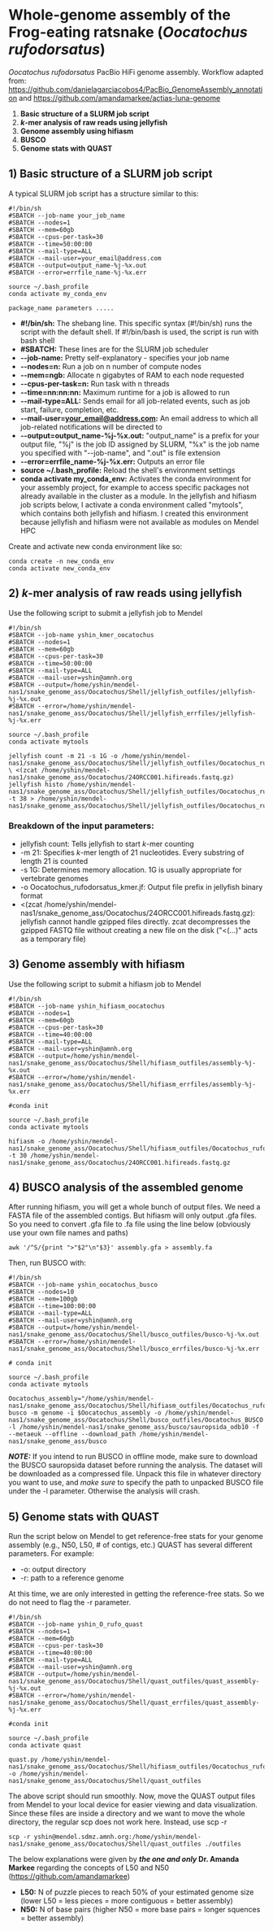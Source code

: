 # Whole-genome assembly of the Frog-eating ratsnake (*Oocatochus rufodorsatus*)
*Oocatochus rufodorsatus* PacBio HiFi genome assembly. Workflow adapted from: https://github.com/danielagarciacobos4/PacBio_GenomeAssembly_annotation and https://github.com/amandamarkee/actias-luna-genome

1. __Basic structure of a SLURM job script__
2. __*k*-mer analysis of raw reads using jellyfish__
3. __Genome assembly using hifiasm__
4. __BUSCO__
5. __Genome stats with QUAST__

## 1) Basic structure of a SLURM job script
A typical SLURM job script has a structure similar to this:

```
#!/bin/sh
#SBATCH --job-name your_job_name
#SBATCH --nodes=1
#SBATCH --mem=60gb
#SBATCH --cpus-per-task=30
#SBATCH --time=50:00:00
#SBATCH --mail-type=ALL
#SBATCH --mail-user=your_email@address.com
#SBATCH --output=output_name-%j-%x.out
#SBATCH --error=errfile_name-%j-%x.err

source ~/.bash_profile
conda activate my_conda_env

package_name parameters .....
```

- __#!/bin/sh:__ The shebang line. This specific syntax (#!/bin/sh) runs the script with the default shell. If #!/bin/bash is used, the script is run with bash shell
- __#SBATCH:__ These lines are for the SLURM job scheduler
- __--job-name:__ Pretty self-explanatory - specifies your job name
- __--nodes=n:__ Run a job on n number of compute nodes
- __--mem=ngb:__ Allocate n gigabytes of RAM to each node requested
- __--cpus-per-task=n:__ Run task with n threads
- __--time=nn:nn:nn:__ Maximum runtime for a job is allowed to run
- __--mail-type=ALL:__ Sends email for all job-related events, such as job start, failure, completion, etc.
- __--mail-user=your_email@address.com:__ An email address to which all job-related notifications will be directed to
- __--output=output_name-%j-%x.out:__ "output_name" is a prefix for your output file, "%j" is the job ID assigned by SLURM, "%x" is the job name you specified with "--job-name", and ".out" is file extension 
- __--error=errfile_name-%j-%x.err:__ Outputs an error file
- __source ~/.bash_profile:__ Reload the shell's environment settings
- __conda activate my_conda_env:__ Activates the conda environment for your assembly project, for example to access specific packages not already available in the cluster as a module. In the jellyfish and hifiasm job scripts below, I activate a conda environment called "mytools", which contains both jellyfish and hifiasm. I created this environment because jellyfish and hifiasm were not available as modules on Mendel HPC

Create and activate new conda environment like so:
```
conda create -n new_conda_env
conda activate new_conda_env
```


## 2) *k*-mer analysis of raw reads using jellyfish
Use the following script to submit a jellyfish job to Mendel

```
#!/bin/sh
#SBATCH --job-name yshin_kmer_oocatochus
#SBATCH --nodes=1
#SBATCH --mem=60gb
#SBATCH --cpus-per-task=30
#SBATCH --time=50:00:00
#SBATCH --mail-type=ALL
#SBATCH --mail-user=yshin@amnh.org
#SBATCH --output=/home/yshin/mendel-nas1/snake_genome_ass/Oocatochus/Shell/jellyfish_outfiles/jellyfish-%j-%x.out
#SBATCH --error=/home/yshin/mendel-nas1/snake_genome_ass/Oocatochus/Shell/jellyfish_errfiles/jellyfish-%j-%x.err

source ~/.bash_profile
conda activate mytools

jellyfish count -m 21 -s 1G -o /home/yshin/mendel-nas1/snake_genome_ass/Oocatochus/Shell/jellyfish_outfiles/Oocatochus_rufodorsatus_kmer.jf \ <(zcat /home/yshin/mendel-nas1/snake_genome_ass/Oocatochus/24ORCC001.hifireads.fastq.gz)
jellyfish histo /home/yshin/mendel-nas1/snake_genome_ass/Oocatochus/Shell/jellyfish_outfiles/Oocatochus_rufodorsatus_kmer.jf -t 38 > /home/yshin/mendel-nas1/snake_genome_ass/Oocatochus/Shell/jellyfish_outfiles/Oocatochus_rufodorsatus_kmer.histo
```

### Breakdown of the input parameters:
- jellyfish count: Tells jellyfish to start *k*-mer counting
- -m 21: Specifies *k*-mer length of 21 nucleotides. Every substring of length 21 is counted
- -s 1G: Determines memory allocation. 1G is usually appropriate for vertebrate genomes
- -o Oocatochus_rufodorsatus_kmer.jf: Output file prefix in jellyfish binary format
- <(zcat /home/yshin/mendel-nas1/snake_genome_ass/Oocatochus/24ORCC001.hifireads.fastq.gz): jellyfish cannot handle gzipped files directly. zcat decompresses the gzipped FASTQ file without creating a new file on the disk ("<(...)" acts as a temporary file)

## 3) Genome assembly with hifiasm
Use the following script to submit a hifiasm job to Mendel

```
#!/bin/sh
#SBATCH --job-name yshin_hifiasm_oocatochus
#SBATCH --nodes=1
#SBATCH --mem=60gb
#SBATCH --cpus-per-task=30
#SBATCH --time=40:00:00
#SBATCH --mail-type=ALL
#SBATCH --mail-user=yshin@amnh.org
#SBATCH --output=/home/yshin/mendel-nas1/snake_genome_ass/Oocatochus/Shell/hifiasm_outfiles/assembly-%j-%x.out
#SBATCH --error=/home/yshin/mendel-nas1/snake_genome_ass/Oocatochus/Shell/hifiasm_errfiles/assembly-%j-%x.err

#conda init

source ~/.bash_profile
conda activate mytools

hifiasm -o /home/yshin/mendel-nas1/snake_genome_ass/Oocatochus/Shell/hifiasm_outfiles/Oocatochus_rufodorsatus_v1.asm -t 30 /home/yshin/mendel-nas1/snake_genome_ass/Oocatochus/24ORCC001.hifireads.fastq.gz
```

## 4) BUSCO analysis of the assembled genome
After running hifiasm, you will get a whole bunch of output files. We need a FASTA file of the assembled contigs. But hifiasm will only output .gfa files. So you need to convert .gfa file to .fa file using the line below (obviously use your own file names and paths)

```
awk '/^S/{print ">"$2"\n"$3}' assembly.gfa > assembly.fa
```

Then, run BUSCO with:

```
#!/bin/sh
#SBATCH --job-name yshin_oocatochus_busco
#SBATCH --nodes=10
#SBATCH --mem=100gb
#SBATCH --time=100:00:00
#SBATCH --mail-type=ALL
#SBATCH --mail-user=yshin@amnh.org
#SBATCH --output=/home/yshin/mendel-nas1/snake_genome_ass/Oocatochus/Shell/busco_outfiles/busco-%j-%x.out
#SBATCH --error=/home/yshin/mendel-nas1/snake_genome_ass/Oocatochus/Shell/busco_errfiles/busco-%j-%x.err

# conda init

source ~/.bash_profile
conda activate mytools

Oocatochus_assembly="/home/yshin/mendel-nas1/snake_genome_ass/Oocatochus/Shell/hifiasm_outfiles/Oocatochus_rufodorsatus_v1.asm.bp.p_ctg.fa"
busco -m genome -i $Oocatochus_assembly -o /home/yshin/mendel-nas1/snake_genome_ass/Oocatochus/Shell/busco_outfiles/Oocatochus_BUSCO -l /home/yshin/mendel-nas1/snake_genome_ass/busco/sauropsida_odb10 -f --metaeuk --offline --download_path /home/yshin/mendel-nas1/snake_genome_ass/busco
```
__*NOTE:*__ If you intend to run BUSCO in offline mode, make sure to download the BUSCO sauropsida dataset before running the analysis. The dataset will be downloaded as a compressed file. Unpack this file in whatever directory you want to use, and *make sure* to specify the path to unpacked BUSCO file under the -l parameter. Otherwise the analysis will crash.  

## 5) Genome stats with QUAST
Run the script below on Mendel to get reference-free stats for your genome assembly (e.g., N50, L50, # of contigs, etc.)
QUAST has several different parameters. For example:
 - -o: output directory
 - -r: path to a reference genome

At this time, we are only interested in getting the reference-free stats. So we do not need to flag the -r parameter.

```
#!/bin/sh
#SBATCH --job-name yshin_O_rufo_quast
#SBATCH --nodes=1
#SBATCH --mem=60gb
#SBATCH --cpus-per-task=30
#SBATCH --time=40:00:00
#SBATCH --mail-type=ALL
#SBATCH --mail-user=yshin@amnh.org
#SBATCH --output=/home/yshin/mendel-nas1/snake_genome_ass/Oocatochus/Shell/quast_outfiles/quast_assembly-%j-%x.out
#SBATCH --error=/home/yshin/mendel-nas1/snake_genome_ass/Oocatochus/Shell/quast_errfiles/quast_assembly-%j-%x.err

#conda init

source ~/.bash_profile
conda activate quast

quast.py /home/yshin/mendel-nas1/snake_genome_ass/Oocatochus/Shell/hifiasm_outfiles/Oocatochus_rufodorsatus_v1.asm.bp.p_ctg.fa -o /home/yshin/mendel-nas1/snake_genome_ass/Oocatochus/Shell/quast_outfiles
```

The above script should run smoothly. Now, move the QUAST output files from Mendel to your local device for easier viewing and data visualization. Since these files are inside a directory and we want to move the whole directory, the regular scp does not work here. Instead, use scp -r

```
scp -r yshin@mendel.sdmz.amnh.org:/home/yshin/mendel-nas1/snake_genome_ass/Oocatochus/Shell/quast_outfiles ./outfiles
```
The below explanations were given by __*the one and only*  Dr. Amanda Markee__ regarding the concepts of L50 and N50 (https://github.com/amandamarkee) 
- __L50:__ N of puzzle pieces to reach 50% of your estimated genome size (lower L50 = less pieces = more contiguous = better assembly)
- __N50:__ N of base pairs (higher N50 = more base pairs = longer squences = better assembly)